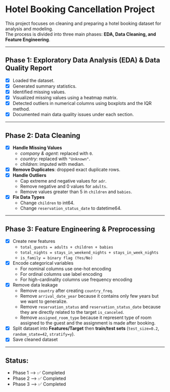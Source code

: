 # Hotel Booking Cancellation Project

This project focuses on cleaning and preparing a hotel booking dataset for analysis and modeling.  
The process is divided into three main phases: **EDA, Data Cleaning, and Feature Engineering**.

---

## Phase 1: Exploratory Data Analysis (EDA) & Data Quality Report
- [x] Loaded the dataset.
- [x] Generated summary statistics.
- [x] Identified missing values.
- [x] Visualized missing values using a heatmap matrix.
- [x] Detected outliers in numerical columns using boxplots and the IQR method.
- [x] Documented main data quality issues under each section.

---

## Phase 2: Data Cleaning
- [x] **Handle Missing Values**  
  - *company & agent*: replaced with `0`.  
  - *country*: replaced with `"Unknown"`.  
  - *children*: imputed with median.  
- [x] **Remove Duplicates**: dropped exact duplicate rows.
- [x] **Handle Outliers**
  - Cap extreme and negative values for `adr`.  
  - Remove negative and 0 values for `adults`.  
  - Remove values greater than 5 in `children` and `babies`. 
- [x] **Fix Data Types**
  - Change `children` to int64.  
  - Change `reservation_status_date` to datetime64.

---

## Phase 3: Feature Engineering & Preprocessing
- [x] Create new features
  - `total_guests = adults + children + babies`  
  - `total_nights = stays_in_weekend_nights + stays_in_week_nights`  
  - `is_family = binary flag (Yes/No)`
- [x] Encode categorical variables
  - For nominal columns use one-hot encoding
  - For ordinal columns use label encoding
  - For high-cardinality columns use frequency encoding
- [x] Remove data leakage
  - Remove `country` after creating `country_freq`.
  - Remove `arrival_date_year` because it contains only few years but we want to generalize.
  - Remove `reservation_status` and `reservation_status_date` because they are directly related to the target `is_canceled`.
  - Remove `assigned_room_type` because it represent type of room assigned to the guest and the assignment is made after booking.
- [x] Split dataset into **Features/Target** then **train/test sets** (`test_size=0.2`, `random_state=42`, `stratify=y`).
- [x] Save cleaned dataset

---

## **Status**:
- Phase 1 --> ✅ Completed
- Phase 2 --> ✅ Completed
- Phase 3 --> ✅ Completed
